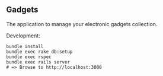 ## Gadgets

The application to manage your electronic gadgets collection.

Development:

    bundle install
    bundle exec rake db:setup
    bundle exec rspec
    bundle exec rails server
    # => Browse to http://localhost:3000
